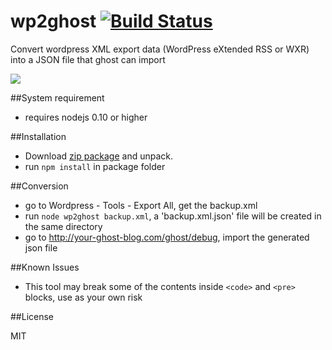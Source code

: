 wp2ghost [![Build Status](https://travis-ci.org/xna2/wp2ghost.svg?branch=master)](https://travis-ci.org/xna2/wp2ghost)
========

Convert wordpress XML export data (WordPress eXtended RSS or WXR) into a JSON file that ghost can import

![](http://nagi.ca/u/769a93e5e676.png)


##System requirement

- requires nodejs 0.10 or higher

##Installation

- Download [zip package](https://github.com/xna2/wp2ghost/archive/master.zip) and unpack.
- run `npm install` in package folder
  

##Conversion

- go to Wordpress - Tools - Export All, get the backup.xml
- run `node wp2ghost backup.xml`, a 'backup.xml.json' file will be created in the same directory
- go to http://your-ghost-blog.com/ghost/debug, import the generated json file

##Known Issues

- This tool may break some of the contents inside ``<code>`` and ``<pre>`` blocks, use as your own risk


##License

MIT
